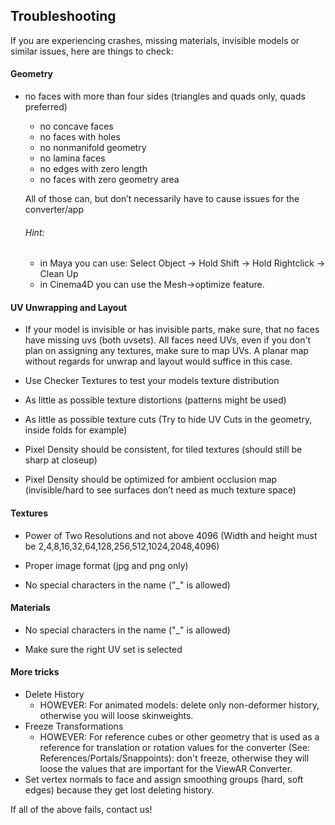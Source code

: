 ## Troubleshooting

If you are experiencing crashes, missing materials, invisible models or similar issues, here are things to check:

#### Geometry

* no faces with more than four sides \(triangles and quads only, quads preferred\)

  * no concave faces
  * no faces with holes
  * no nonmanifold geometry
  * no lamina faces
  * no edges with zero length
  * no faces with zero geometry area

  All of those can, but don’t necessarily have to cause issues for the converter/app

  ###### Hint:

  * in Maya you can use: Select Object -&gt; Hold Shift -&gt; Hold Rightclick -&gt; Clean Up
  * in Cinema4D you can use the Mesh-&gt;optimize feature.

#### **UV Unwrapping and Layout**

* If your model is invisible or has invisible parts, make sure, that no faces have missing uvs \(both uvsets\). All faces need UVs, even if you don't plan on assigning any textures, make sure to map UVs. A planar map without regards for unwrap and layout would suffice in this case.

* Use Checker Textures to test your models texture distribution
* As little as possible texture distortions \(patterns might be used\)
* As little as possible texture cuts \(Try to hide UV Cuts in the geometry, inside folds for example\)
* Pixel Density should be consistent, for tiled textures \(should still be sharp at closeup\)
* Pixel Density should be optimized for ambient occlusion map \(invisible/hard to see surfaces don’t need as much texture space\)

#### **Textures**

* Power of Two Resolutions and not above 4096 \(Width and height must be  2,4,8,16,32,64,128,256,512,1024,2048,4096\)

* Proper image format \(jpg and png only\)

* No special characters in the name \("\_" is allowed\)

#### **Materials**

* No special characters in the name \("\_" is allowed\)

* Make sure the right UV set is selected

#### More tricks

* Delete History
  * HOWEVER: For animated models: delete only non-deformer history, otherwise you will loose skinweights.
* Freeze Transformations
  * HOWEVER: For reference cubes or other geometry that is used as a reference for translation or rotation values for the converter \(See: References/Portals/Snappoints\): don't freeze, otherwise they will loose the values that are important for the ViewAR Converter.
* Set vertex normals to face and assign smoothing groups \(hard, soft edges\) because they get lost deleting history.

If all of the above fails, contact us!

